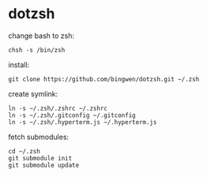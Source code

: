 dotzsh
======

change bash to zsh:

    chsh -s /bin/zsh

install:

    git clone https://github.com/bingwen/dotzsh.git ~/.zsh

create symlink:

    ln -s ~/.zsh/.zshrc ~/.zshrc
    ln -s ~/.zsh/.gitconfig ~/.gitconfig
    ln -s ~/.zsh/.hyperterm.js ~/.hyperterm.js

fetch submodules:

    cd ~/.zsh
    git submodule init
    git submodule update
